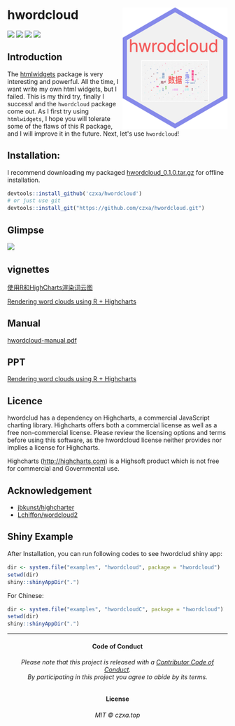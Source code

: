 # hwordcloud<img src="/assets/hwordcloud-fit.png" align="right" />
[![](https://img.shields.io/badge/build-passing-brightgreen.svg?style=plastic)](https:www.czxa.top) [![](https://img.shields.io/badge/R-hwordcloud-brightgreen.svg?style=plastic)](https://www.czxa.top) [![](https://img.shields.io/badge/github-R-orange.svg?style=plastic)](https://www.czxa.top) [![](https://img.shields.io/badge/platform-Windows_OS|Mac_OS-orange.svg?style=plastic)](https://www.czxa.top)

## Introduction

The [htmlwidgets](https://github.com/ramnathv/htmlwidgets) package is very interesting and powerful. All the time, I want write my own html widgets, but I failed. This is my third try, finally I success! and the `hwordcloud` package come out. As I first try using `htmlwidgets`, I hope you will tolerate some of the flaws of this R package, and I will improve it in the future. Next, let's use `hwordcloud`!

## Installation:

I recommend downloading my packaged [hwordcloud_0.1.0.tar.gz](https://www.czxa.top/hwordcloud/hwordcloud_0.1.0.tar.gz) for offline installation.

```r
devtools::install_github('czxa/hwordcloud')
# or just use git
devtools::install_git("https://github.com/czxa/hwordcloud.git")
```

## Glimpse

![](https://czxb.github.io/br/hwordclud.png)

## vignettes

[使用R和HighCharts渲染词云图](https://czxb.github.io/br/hwordcloudc.html)

[Rendering word clouds using R + Highcharts](https://czxb.github.io/br/hwordcloud.html)

## Manual

[hwordcloud-manual.pdf](hwordcloud-manual.pdf)

## PPT

[Rendering word clouds using R + Highcharts](https://czxb.github.io/br/hwordcloudppt.html)

## Licence

hwordclud has a dependency on Highcharts, a commercial JavaScript charting library. Highcharts offers both a commercial license as well as a free non-commercial license. Please review the licensing options and terms before using this software, as the hwordcloud license neither provides nor implies a license for Highcharts.

Highcharts (http://highcharts.com) is a Highsoft product which is not free for commercial and Governmental use.

## Acknowledgement

+ [jbkunst/highcharter](https://github.com/jbkunst/highcharter)
+ [Lchiffon/wordcloud2](https://github.com/Lchiffon/wordcloud2)

## Shiny Example

After Installation, you can run following codes to see hwordclud shiny app:

```r
dir <- system.file("examples", "hwordcloud", package = "hwordcloud")
setwd(dir)
shiny::shinyAppDir(".")
```

For Chinese:
```r
dir <- system.file("examples", "hwordcloudC", package = "hwordcloud")
setwd(dir)
shiny::shinyAppDir(".")
```

------------

<h4 align="center">

Code of Conduct

</h4>

<h6 align="center">

Please note that this project is released with a [Contributor Code of
Conduct](CODE_OF_CONDUCT.md).<br>By participating in this project you
agree to abide by its terms.

</h6>

<h4 align="center">

License

</h4>

<h6 align="center">

MIT © czxa.top

</h6>

